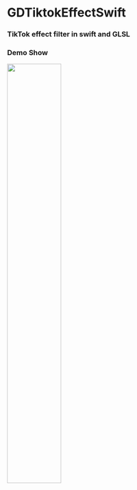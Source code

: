 # GDTiktokEffectSwift
### TikTok effect filter in swift and GLSL

### Demo Show
<img src="https://github.com/gdxz123/GDTiktokEffectSwift/blob/master/demo.gif" width="50%">

